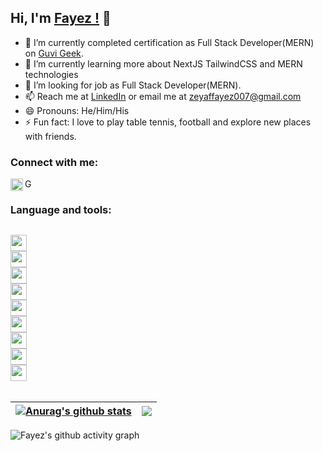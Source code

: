 <!--
**Fayez-fyz/Fayez-fyz** is a ✨ _special_ ✨ repository because its `README.md` (this file) appears on your GitHub profile.

Here are some ideas to get you started:

- 🔭 I’m currently working on ...
- 🌱 I’m currently learning ...
- 👯 I’m looking to collaborate on ...
- 🤔 I’m looking for help with ...
- 💬 Ask me about ...
- 📫 How to reach me: ...
- 😄 Pronouns: ...
- ⚡ Fun fact: ...
-->


## Hi, I'm [Fayez !](https://fayez-portfolio.netlify.app/) 👋

- 🔭 I’m currently completed certification as Full Stack Developer(MERN) on [Guvi Geek](https://www.guvi.in/).
- 🌱 I’m currently learning more about NextJS TailwindCSS and MERN technologies
- 👯  I’m looking for job as Full Stack Developer(MERN).
- 📫 Reach me at [LinkedIn](https://www.linkedin.com/in/fayez-b-316684203/) or email me at [zeyaffayez007@gmail.com](zeyaffayez007@gmail.com)
- 😄 Pronouns: He/Him/His
- ⚡ Fun fact: I love to play table tennis, football and explore new places with friends. 

### Connect with me:

<a href="https://www.linkedin.com/in/fayez-b-316684203/">
<img align="left" alt="LinkedIn" height='20rem' src="https://cdn.worldvectorlogo.com/logos/linkedin-icon-2.svg" />
</a>
<a href="mailto:zeyaffayez007@gmail.com">
<img align="left" alt="Gmail"  height='17rem' src="https://cdn.worldvectorlogo.com/logos/gmail-icon.svg" />
</a>

<br />

### Language and tools:

<code>
<img width="26px" src="https://cdn.jsdelivr.net/gh/devicons/devicon/icons/html5/html5-original.svg">
<img width="26px" src="https://cdn.jsdelivr.net/gh/devicons/devicon/icons/css3/css3-original.svg">
<img width="26px" src="https://cdn.jsdelivr.net/gh/devicons/devicon/icons/javascript/javascript-original.svg">
<img width="26px" src="https://cdn.jsdelivr.net/gh/devicons/devicon/icons/bootstrap/bootstrap-plain.svg">
<img width="26px" src="https://cdn.jsdelivr.net/gh/devicons/devicon/icons/react/react-original.svg">
<img width="26px" src="https://cdn.jsdelivr.net/gh/devicons/devicon/icons/nodejs/nodejs-original.svg">
<img width="26px"  src="https://encrypted-tbn0.gstatic.com/images?q=tbn:ANd9GcRD-juL96wDgGX8nsS0y0jzmF7ZP-xsMzD_fsJT2eRQ6CWcVlvw5auPbCJEP-XqIw_k3II&usqp=CAU">
<img width="26px" src="https://cdn.jsdelivr.net/gh/devicons/devicon/icons/mongodb/mongodb-original.svg">
<img width="26px" src="https://cdn.jsdelivr.net/gh/devicons/devicon/icons/nextjs/nextjs-line.svg" />
</code>
<br />


| <a href="https://github.com/Fayez-fyz/github-readme-stats"><img align="center" src="https://github-readme-stats.vercel.app/api?username=Fayez-fyz&show_icons=true&theme=radical" alt="Anurag's github stats" /></a> | <a href="https://github.com/Fayez-fyz/github-readme-stats"><img align="center" src="https://github-readme-stats.vercel.app/api/top-langs/?username=Fayez-fyz&layout=compact&theme=radical&hide_border=true" /></a> |
| ------------- | ------------- |
<!-- <div>
  
![Fayez's GitHub stats](https://github-readme-stats.vercel.app/api?username=Fayez-fyz&show_icons=true&theme=radical)

### Top Langs:

<a href="https://github.com/Fayez-fyz/github-readme-stats"><img align="center" src="https://github-readme-stats.vercel.app/api/top-langs/?username=Fayez-fyz&layout=compact&theme=radical&hide_border=true" /></a>
</div> -->

<!-- <p><img align="center" src="https://github-readme-streak-stats.herokuapp.com/?user=nero002&" alt="nero002" /></p> -->
![Fayez's github activity graph](https://activity-graph.herokuapp.com/graph?username=Fayez-fyz&theme=dracula)




